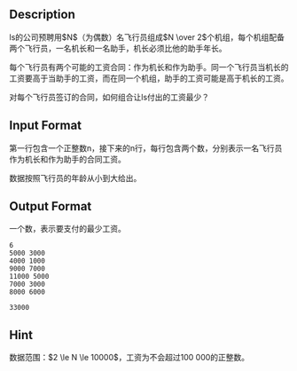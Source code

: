 ## Description

<p>ls的公司预聘用$N$（为偶数）名飞行员组成$N \over 2$个机组，每个机组配备两个飞行员，一名机长和一名助手，机长必须比他的助手年长。</p><p>每个飞行员有两个可能的工资合同：作为机长和作为助手。同一个飞行员当机长的工资要高于当助手的工资，而在同一个机组，助手的工资可能是高于机长的工资。</p><p>对每个飞行员签订的合同，如何组合让ls付出的工资最少？<br /></p>

## Input Format

<p>第一行包含一个正整数n，接下来的n行，每行包含两个数，分别表示一名飞行员作为机长和作为助手的合同工资。</p><p>数据按照飞行员的年龄从小到大给出。<br /></p>

## Output Format

<p>一个数，表示要支付的最少工资。<br /></p>

```input1
6
5000 3000
4000 1000
9000 7000
11000 5000
7000 3000
8000 6000
```
```output1
33000
```
## Hint

<p>数据范围：$2 \le N \le 10000$，工资为不会超过100 000的正整数。<br /></p>

